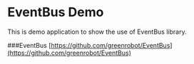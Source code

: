 EventBus Demo
=============
This is demo application to show the use of EventBus library.

###EventBus
[https://github.com/greenrobot/EventBus](https://github.com/greenrobot/EventBus)
